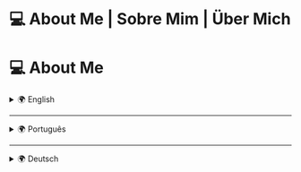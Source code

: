 # 💻 About Me | Sobre Mim | Über Mich

 

# 💻 About Me
 

 

<details>
 

  <summary>🌍 English</summary>
 

<div align="center">
 

  <a href="#english"><img src="https://cdn-icons-png.flaticon.com/64/197/197374.png" width="30px"/> English</a> |
 

  <a href="#portuguese"><img src="https://cdn-icons-png.flaticon.com/64/197/197386.png" width="30px"/> Português</a> |
 

  <a href="#german"><img src="https://cdn-icons-png.flaticon.com/64/197/197571.png" width="30px"/> Deutsch</a>
 

</div>
 


 

---
 


 

<div id="english">
 

  
 

  ## 🌍 English
 

 
  👋 Hi! I'm an electronics and programming enthusiast, always looking to solve complex challenges and learn new technologies.
 

 
  🎓 Computer Engineering student at UFRGS.
 

 
  ⚡ Experienced in software and hardware development, including programming languages and digital/analog electronics.
 

 

  ## 🛠️ Skills
 

  ### 🛠️ Skills
 
  - **Programming Languages & Technologies:** C, C++, Java, JavaScript, PHP, HTML, CSS, VHDL
 
  - **Electronics:** Analog & Digital
 
  - **Tools & Frameworks:** Git & GitHub, Arduino, Raspberry Pi, Web & Backend Development
 

 

  ## 🚀 Projects
 

  ### 🚀 Projects
 
  🔹 Soon, I will add some of my interesting projects here. Stay tuned!
 

 

  ## 📫 Contact
 

  ### 📫 Contact
 
  - [LinkedIn](#)
 
  - Email: *(your email)*
 
  - GitHub: [@your-username](https://github.com/your-username)
 

 
  ⭐ If you like my profile, don't forget to follow me! 😃
 

</details>
 

</div>
 


 

---
 

 

<details>
 

  <summary>🌍 Português</summary>
 

<div id="portuguese">
 

  
 

  ## 🌍 Português
 

 
  👋 Olá! Sou um entusiasta da eletrônica e programação, sempre buscando solucionar desafios complexos e aprender novas tecnologias.
 

 
  🎓 Estudante de Engenharia da Computação na UFRGS.
 

 
  ⚡ Tenho experiência com desenvolvimento de software e hardware, incluindo linguagens de programação e eletrônica digital/analógica.
 

 

  ## 🛠️ Habilidades
 

  ### 🛠️ Habilidades
 
  - **Linguagens & Tecnologias:** C, C++, Java, JavaScript, PHP, HTML, CSS, VHDL
 
  - **Eletrônica:** Analógica e Digital
 
  - **Ferramentas & Frameworks:** Git & GitHub, Arduino, Raspberry Pi, Desenvolvimento Web & Backend
 

 

  ## 🚀 Projetos
 

  ### 🚀 Projetos
 
  🔹 Em breve, adicionarei alguns dos meus projetos interessantes aqui. Fique ligado!
 

 

  ## 📫 Contato
 

  ### 📫 Contato
 
  - [LinkedIn](#)
 
  - Email: *(seu email)*
 
  - GitHub: [@seu-usuario](https://github.com/seu-usuario)
 

 
  ⭐ Se gostou do meu perfil, não esqueça de me seguir! 😃
 

</details>
 

</div>
 


 

---
 

 

<details>
 

  <summary>🌍 Deutsch</summary>
 

<div id="german">
 

  
 

  ## 🌍 Deutsch
 

 
  👋 Hallo! Ich bin ein Elektronik- und Programmierbegeisterter, der immer nach komplexen Herausforderungen sucht und neue Technologien erlernen möchte.
 

 
  🎓 Informatikstudent an der UFRGS.
 

 
  ⚡ Erfahrung in Software- und Hardwareentwicklung, einschließlich Programmiersprachen und digitaler/analoger Elektronik.
 

 

  ## 🛠️ Fähigkeiten
 

  ### 🛠️ Fähigkeiten
 
  - **Programmiersprachen & Technologien:** C, C++, Java, JavaScript, PHP, HTML, CSS, VHDL
 
  - **Elektronik:** Analog & Digital
 
  - **Werkzeuge & Frameworks:** Git & GitHub, Arduino, Raspberry Pi, Web- & Backend-Entwicklung
 

 

  ## 🚀 Projekte
 

  ### 🚀 Projekte
 
  🔹 Bald werde ich hier einige meiner interessanten Projekte hinzufügen. Bleiben Sie dran!
 

 

  ## 📫 Kontakt
 

  ### 📫 Kontakt
 
  - [LinkedIn](#)
 
  - Email: *(Ihre E-Mail)*
 
  - GitHub: [@Ihr-Benutzername](https://github.com/Ihr-Benutzername)
 

 
  ⭐ Wenn Ihnen mein Profil gefällt, vergessen Sie nicht, mir zu folgen! 😃
 

</details>
 

</div>
